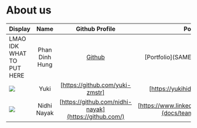 # About us

Display | Name | Github Profile | Portfolio 
--------|:----:|:--------------:|:---------:
LMAO IDK WHAT TO PUT HERE | Phan Dinh Hung | [Github](https://github.com/PDHung1104) | [Portfolio](SAME AS DISPLAY LMAO)
![](https://via.placeholder.com/100.png?text=Photo) |   Yuki   | [https://github.com/yuki-zmstr] | [https://yukihide-takahashi.com/] 
![](https://via.placeholder.com/100.png?text=Photo) | Nidhi Nayak | [https://github.com/nidhi-nayak](https://github.com/) | [https://www.linkedin.com/in/nidhirnayak](docs/team/johndoe.md)

